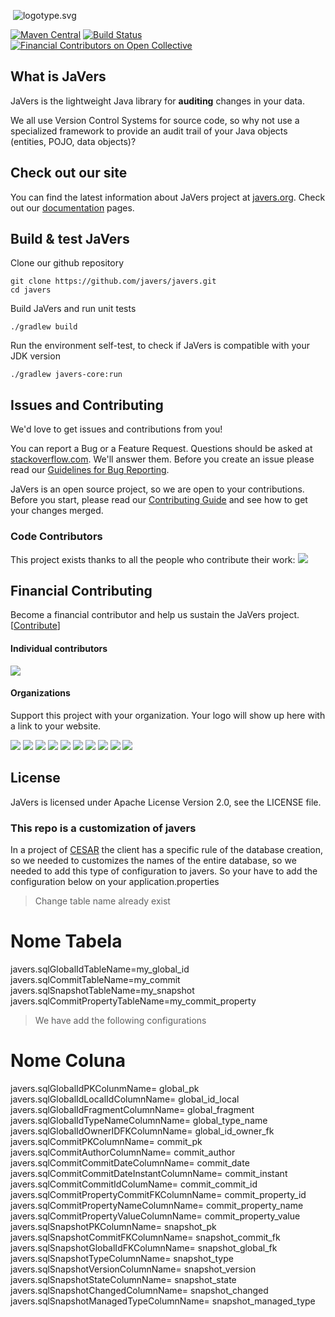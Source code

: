 ﻿﻿
![logotype.svg](https://javers.org/img/logotype.svg)

[![Maven Central](https://maven-badges.herokuapp.com/maven-central/org.javers/javers-core/badge.svg)](https://maven-badges.herokuapp.com/maven-central/org.javers/javers-core)
[![Build Status](https://travis-ci.org/javers/javers.svg?branch=master)](https://travis-ci.org/javers/javers/)
[![Financial Contributors on Open Collective](https://opencollective.com/javers/all/badge.svg?label=financial+contributors)](https://opencollective.com/javers)

## What is JaVers

JaVers is the lightweight Java library for **auditing** changes in your data.

We all use Version Control Systems for source code,
so why not use a specialized framework to provide
an audit trail of your Java objects (entities, POJO, data objects)?

## Check out our site
You can find the latest information about JaVers project at [javers.org](http://javers.org).
Check out our [documentation](http://javers.org/documentation)</a> pages.

## Build & test JaVers
Clone our github repository

```
git clone https://github.com/javers/javers.git
cd javers
```

Build JaVers and run unit tests

```
./gradlew build
```

Run the environment self-test, to check if JaVers is compatible with your JDK version

```
./gradlew javers-core:run
```

## Issues and Contributing
We'd love to get issues and contributions from you!

You can report a Bug or a Feature Request.
Questions should be asked at [stackoverflow.com](http://stackoverflow.com/questions/tagged/javers?sort=newest).
We'll answer them.
Before you create an issue please read our
[Guidelines for Bug Reporting](CONTRIBUTING.md#guidelines-for-bug-reporting).

JaVers is an open source project, so we are open to your contributions.
Before you start, please read our
[Contributing Guide](CONTRIBUTING.md#guidelines-for-contributors) and see how to get your changes merged.

### Code Contributors

This project exists thanks to all the people who contribute their work:
<a href="https://github.com/javers/javers/graphs/contributors"><img src="https://opencollective.com/javers/contributors.svg?width=890&button=false" /></a>

## Financial Contributing

Become a financial contributor and help us sustain the 
JaVers project.
[[Contribute](https://opencollective.com/javers/contribute)]

#### Individual contributors

<a href="https://opencollective.com/javers">
<img src="https://opencollective.com/javers/individuals.svg?width=890">
</a>

#### Organizations

Support this project with your organization.
Your logo will show up here with a link to your website.

<a href="https://opencollective.com/javers/organization/0/website"><img src="https://opencollective.com/javers/organization/0/avatar.svg"></a>
<a href="https://opencollective.com/javers/organization/1/website"><img src="https://opencollective.com/javers/organization/1/avatar.svg"></a>
<a href="https://opencollective.com/javers/organization/2/website"><img src="https://opencollective.com/javers/organization/2/avatar.svg"></a>
<a href="https://opencollective.com/javers/organization/3/website"><img src="https://opencollective.com/javers/organization/3/avatar.svg"></a>
<a href="https://opencollective.com/javers/organization/4/website"><img src="https://opencollective.com/javers/organization/4/avatar.svg"></a>
<a href="https://opencollective.com/javers/organization/5/website"><img src="https://opencollective.com/javers/organization/5/avatar.svg"></a>
<a href="https://opencollective.com/javers/organization/6/website"><img src="https://opencollective.com/javers/organization/6/avatar.svg"></a>
<a href="https://opencollective.com/javers/organization/7/website"><img src="https://opencollective.com/javers/organization/7/avatar.svg"></a>
<a href="https://opencollective.com/javers/organization/8/website"><img src="https://opencollective.com/javers/organization/8/avatar.svg"></a>
<a href="https://opencollective.com/javers/organization/9/website"><img src="https://opencollective.com/javers/organization/9/avatar.svg"></a>

## License
JaVers is licensed under Apache License Version 2.0, see the LICENSE file.



### This repo is a customization of javers 
In a project of [CESAR](https://www.cesar.org.br/) the client has a specific rule of the database creation, so we needed to customizes the names of the entire database, so we needed to add this type of configuration to javers. So your have to add the configuration below on your application.properties

> Change table name already exist

# Nome Tabela
javers.sqlGlobalIdTableName=my_global_id
javers.sqlCommitTableName=my_commit
javers.sqlSnapshotTableName=my_snapshot
javers.sqlCommitPropertyTableName=my_commit_property

> We have add the following configurations

# Nome Coluna
javers.sqlGlobalIdPKColunmName= global_pk
javers.sqlGlobalIdLocalIdColumnName= global_id_local
javers.sqlGlobalIdFragmentColumnName= global_fragment
javers.sqlGlobalIdTypeNameColumnName= global_type_name
javers.sqlGlobalIdOwnerIDFKColumnName= global_id_owner_fk
javers.sqlCommitPKColumnName= commit_pk
javers.sqlCommitAuthorColumnName= commit_author
javers.sqlCommitCommitDateColumnName= commit_date
javers.sqlCommitCommitDateInstantColumnName= commit_instant
javers.sqlCommitCommitIdColumName= commit_commit_id
javers.sqlCommitPropertyCommitFKColumnName= commit_property_id
javers.sqlCommitPropertyNameColumnName= commit_property_name
javers.sqlCommitPropertyValueColumnName= commit_property_value
javers.sqlSnapshotPKColumnName= snapshot_pk
javers.sqlSnapshotCommitFKColumnName= snapshot_commit_fk
javers.sqlSnapshotGlobalIdFKColumnName= snapshot_global_fk
javers.sqlSnapshotTypeColumnName= snapshot_type
javers.sqlSnapshotVersionColumnName= snapshot_version
javers.sqlSnapshotStateColumnName= snapshot_state
javers.sqlSnapshotChangedColumnName= snapshot_changed
javers.sqlSnapshotManagedTypeColumnName= snapshot_managed_type